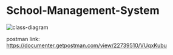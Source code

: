# School-Management-System
![class-diagram](https://user-images.githubusercontent.com/97292894/186527459-a9f04907-50b7-4e05-bee1-40619f5b66a6.jpg)

postman link:
https://documenter.getpostman.com/view/22739510/VUqxKubu
